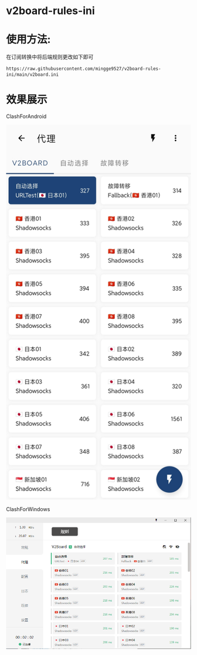 # v2board-rules-ini
# 使用方法:
在订阅转换中将后端规则更改如下即可
```shell script
https://raw.githubusercontent.com/mingge9527/v2board-rules-ini/main/v2board.ini
```

# 效果展示

ClashForAndroid

![image](https://github.com/mingge9527/v2board-rules-ini/blob/main/cfa.jpg?raw=true)

ClashForWindows

![image](https://github.com/mingge9527/v2board-rules-ini/blob/main/cfw.png?raw=true)
